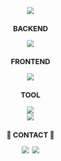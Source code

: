 <p align="center">
  <a href="https://hits.seeyoufarm.com"><img src="https://hits.seeyoufarm.com/api/count/incr/badge.svg?url=https%3A%2F%2Fgithub.com%2Ffakerdeft&count_bg=%23ED6DA3&title_bg=%2386757E&icon=github.svg&icon_color=%23E1DEDE&title=Hits&edge_flat=false"/></a>
</p>

<h3 align="center"> BACKEND </h3>
<p align="center">
  <img src="https://skillicons.dev/icons?i=java,spring,mysql,nodejs,express,aws,githubactions,docker,nginx"/>
</p>

<h3 align="center"> FRONTEND </h3>
<p align="center">
  <img src="https://skillicons.dev/icons?i=js,html,css,jquery,react"/>
</p>

<h3 align="center"> TOOL </h3>
<p align="center">
  <img src="https://skillicons.dev/icons?i=idea,eclipse,vscode,visualstudio"/>
  <br>
  <img src="https://skillicons.dev/icons?i=github,postman,notion,discord"/>
</p>


<h3 align="center">🔽 CONTACT 🔽</h3>
<p align="center">
  <a href="mailto:whaksen123@gmail.com"><img src="https://skillicons.dev/icons?i=gmail"/></a>&nbsp
  <a href="https://www.linkedin.com/in/fakerdeft"><img src="https://skillicons.dev/icons?i=linkedin"/></a>
</p>
